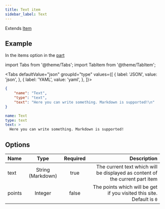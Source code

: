 ```yaml
---
title: Text item
sidebar_label: Text
---
```

Extends [Item](overview)

## Example

In the items option in the [part](../part)

import Tabs from '@theme/Tabs';
import TabItem from '@theme/TabItem';

<Tabs defaultValue="json" groupId="type" values={[
  { label: 'JSON', value: 'json', },
  { label: 'YAML', value: 'yaml', },
]}>
<TabItem value="json">

```json title="<course>/<part>/config.json"
{
    "name": "Text",
    "type": "text",
    "text": "Here you can write something. Markdown is supported!\n"
}
```

</TabItem>
<TabItem value="yaml">

```yaml title="<course>/<part>/config.yml"
name: Text
type: text
text: >
  Here you can write something. Markdown is supported!
```

</TabItem>
</Tabs>

## Options

| Name   |       Type        | Required |                                                                  Description |
| :----- | :---------------: | :------: | ---------------------------------------------------------------------------: |
| text   | String (Markdown) |   true   | The current text which will be displayed as content of the current part item |
| points |      Integer      |  false   |        The points which will be get if you visited this site. Default is `0` |
